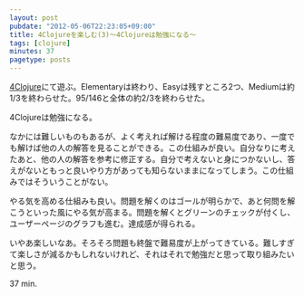 ```yaml
---
layout: post
pubdate: "2012-05-06T22:23:05+09:00"
title: 4Clojureを楽しむ(3)〜4Clojureは勉強になる〜
tags: [clojure]
minutes: 37
pagetype: posts
---
```

[4Clojure](https://www.4clojure.com/)にて遊ぶ。Elementaryは終わり、Easyは残すところ2つ、Mediumは約1/3を終わらせた。95/146と全体の約2/3を終わらせた。

4Clojureは勉強になる。

なかには難しいものもあるが、よく考えれば解ける程度の難易度であり、一度でも解けば他の人の解答を見ることができる。この仕組みが良い。自分なりに考えたあと、他の人の解答を参考に修正する。自分で考えないと身につかないし、答えがないともっと良いやり方があっても知らないままになってしまう。この仕組みではそういうことがない。

やる気を高める仕組みも良い。問題を解くのはゴールが明らかで、あと何問を解こうといった風にやる気が高まる。問題を解くとグリーンのチェックが付くし、ユーザーページのグラフも進む。達成感が得られる。

いやあ楽しいなあ。そろそろ問題も終盤で難易度が上がってきている。難しすぎて楽しさが減るかもしれないけれど、それはそれで勉強だと思って取り組みたいと思う。

37 min.
